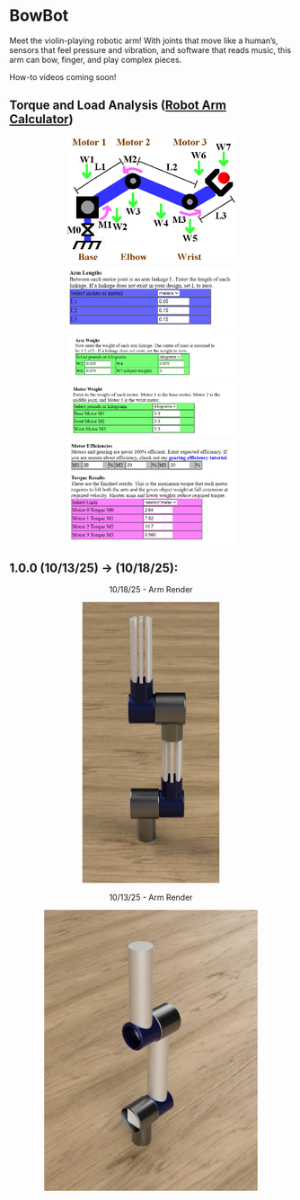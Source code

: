 # BowBot

Meet the violin-playing robotic arm! With joints that move like a human’s, sensors that feel pressure and vibration, and software that reads music, this arm can bow, finger, and play complex pieces.

How-to videos coming soon!

## Torque and Load Analysis ([Robot Arm Calculator](https://www.societyofrobots.com/robot_arm_calculator.shtml))

<div style="display: flex; flex-direction: column; align-items: center; gap: 10px;">
  <img src="./images/diagram.png" width="300">
  <img src="./images/calculations/arm_lengths.png" width="300">
  <img src="./images/calculations/arm_weight.png" width="300">
  <img src="./images/calculations/motor_weight.png" width="300">
  <img src="./images/calculations/torque.png" width="300">
</div>

## 1.0.0 (10/13/25) -> (10/18/25):

<div style="text-align: center;">
  <p>10/18/25 - Arm Render</p>
  <img src="./images/renders/1.0.0_v2.jpg" height="500">
</div>

<div style="text-align: center;">
  <p>10/13/25 - Arm Render</p>
  <img src="./images/renders/1.0.0.jpg" height="500">
</div>
